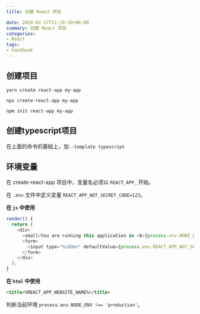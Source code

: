 ```yaml
---
title: 创建 React 项目

date: 2020-02-27T11:10:50+08:00
summary: 创建 React 项目
categories:
- React
tags:
- handbook
---
```


## 创建项目

```
yarn create react-app my-app
```

```
npx create-react-app my-app
```

```
npm init react-app my-app
```

## 创建typescript项目

在上面的命令的基础上，加`--template typescript`

## 环境变量

在 create-react-app 项目中，变量名必须以 `REACT_APP_` 开始。

在 `.env` 文件中定义变量 `REACT_APP_NOT_SECRET_CODE=123`。

**在 `js` 中使用**
```js
render() {
  return (
    <div>
      <small>You are running this application in <b>{process.env.NODE_ENV}</b> mode.</small>
      <form>
        <input type="hidden" defaultValue={process.env.REACT_APP_NOT_SECRET_CODE} />
      </form>
    </div>
  );
}
```

**在 `html` 中使用**
```html
<title>%REACT_APP_WEBSITE_NAME%</title>
```

判断当前环境 `process.env.NODE_ENV !== 'production'`。